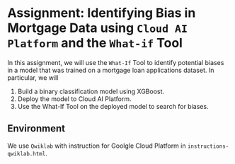 # Assignment: Identifying Bias in Mortgage Data using `Cloud AI Platform` and the `What-if` Tool
In this assignment, we will use the `What-If` Tool to identify potential biases in a model that was trained on a mortgage loan applications dataset. In particular, we will
1. Build a binary classification model using XGBoost.
2. Deploy the model to Cloud AI Platform.
3. Use the What-If Tool on the deployed model to search for biases.

## Environment
We use `Qwiklab` with instruction for Goolgle Cloud Platform in `instructions-qwiklab.html`.
